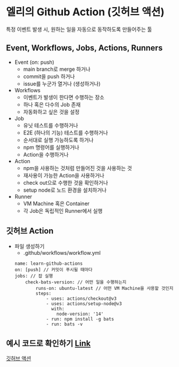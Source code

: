 # 엘리의 Github Action (깃허브 액션)
특정 이벤트 발생 시, 원하는 일을 자동으로 동작하도록 만들어주는 툴

## Event, Workflows, Jobs, Actions, Runners
* Event (on: push)
    * main branch로 merge 하거나
    * commit을 push 하거나
    * issue를 누군가 열거나 (생성하거나)
* Workflows
    * 이벤트가 발생이 한다면 수행하는 장소
    * 하나 혹은 다수의 Job 존재
    * 자동화하고 싶은 것을 설정
* Job
    * 유닛 테스트를 수행하거나
    * E2E (하나의 기능) 테스트를 수행하거나
    * 순서대로 실행 가능하도록 하거나
    * npm 명령어를 실행하거나
    * Action을 수행하거나
* Action
    * npm을 사용하는 것처럼 만들어진 것을 사용하는 것
    * 재사용이 가능한 Action을 사용하거나
    * check out으로 수행한 것을 확인하거나
    * setup node로 노드 환경을 설치하거나
* Runner
    * VM Machine 혹은 Container
    * 각 Job은 독립적인 Runner에서 실행

## 깃허브 Action
* 파일 생성하기
    * .github/workflows/workflow.yml
    ```
    name: learn-github-actions
    on: [push] // 커밋이 푸시될 때마다
    jobs: // 잡 실행
        check-bats-version: // 어떤 일을 수행하는지
            runs-on: ubuntu-latest // 어떤 VM Machine을 사용할 것인지
            steps:
                - uses: actions/checkout@v3
                - uses: actions/setup-node@v3
                  with:
                    node-version: '14'
                - run: npm install -g bats
                - run: bats -v
    ```

## 예시 코드로 확인하기 [Link](https://youtu.be/iLqGzEkusIw?t=372)

[깃허브 액션](https://www.youtube.com/watch?v=iLqGzEkusIw)